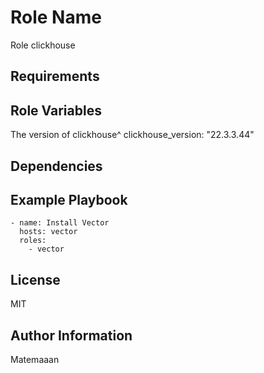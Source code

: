 Role Name
=========

Role clickhouse

Requirements
------------

Role Variables
--------------

  The version of clickhouse^
    clickhouse_version: "22.3.3.44"

Dependencies
------------

Example Playbook
----------------

    - name: Install Vector
      hosts: vector
      roles:
        - vector

License
-------

MIT

Author Information
------------------

Matemaaan
